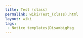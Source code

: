 ```yaml
---
title: Test (class)
permalink: wiki/Test_(class).html
layout: wiki
tags:
 - Notice templates|DisambigMsg
---
```




